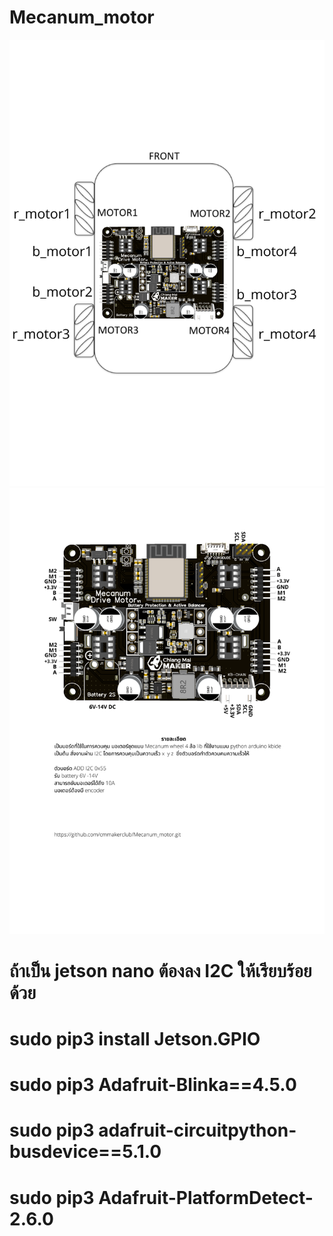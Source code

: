 # Mecanum_motor
<img src="1.png"/>
<img src="2.png"/>

# ถ้าเป็น jetson nano ต้องลง I2C ให้เรียบร้อยด้วย
# sudo pip3 install Jetson.GPIO
# sudo pip3 Adafruit-Blinka==4.5.0
# sudo pip3 adafruit-circuitpython-busdevice==5.1.0
# sudo pip3 Adafruit-PlatformDetect-2.6.0
